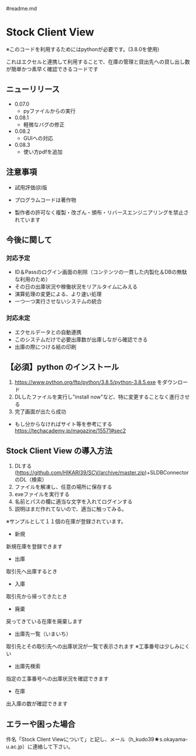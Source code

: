 #readme.md
# Stock Client View
※このコードを利用するためにはpythonが必要です。(3.8.0を使用)

これはエクセルと連携して利用することで、在庫の管理と貸出先への貸し出し数が簡単かつ素早く確認できるコードです

## ニューリリース
- 0.07.0
    - pyファイルからの実行
- 0.08.1
    - 軽微なバグの修正
- 0.08.2
    - GUIへの対応
- 0.08.3
    - 使い方pdfを追加

## 注意事項
- 試用評価(β)版

- プログラムコードは著作物

- 製作者の許可なく複製・改ざん・頒布・リバースエンジニアリングを禁止されています




## 今後に関して
### 対応予定
- ID＆Passのログイン画面の削除（コンテンツの一貫した内製化＆DBの無駄な利用のため）
- その日の出庫状況や稼働状況をリアルタイムにみえる
- 演算処理の変更による、より速い処理
- 一つ一つ実行させないシステムの統合
### 対応未定
- エクセルデータとの自動連携
- このシステムだけで必要出庫数が出庫しながら確認できる
- 出庫の際につける紙の印刷




## 【必須】python のインストール
1. https://www.python.org/ftp/python/3.8.5/python-3.8.5.exe     をダウンロード
2. DLしたファイルを実行し"install now"など、特に変更することなく進行させる
3. 完了画面が出たら成功

- もし分からなければサイト等を参考にする　https://techacademy.jp/magazine/15571#sec2

## Stock Client View の導入方法
1. DLする(https://github.com/HIKARI39/SCV/archive/master.zip)+SLDBConnectorのDL（検索）
2. ファイルを解凍し、任意の場所に保存する
3. exeファイルを実行する
4. 名前とパスの欄に適当な文字を入れてログインする
5. 説明はまだ作れてないので、適当に触ってみる。

※サンプルとして１１個の在庫が登録されています。



- 新規

新規在庫を登録できます

-  出庫

取引先へ出庫するとき

- 入庫

取引先から帰ってきたとき

- 廃棄

戻ってきている在庫を廃棄します

- 出庫先一覧（いまいち）

取引先とその取引先への出庫状況が一覧で表示されます
※工事番号は少しみにくい

- 出庫先検索

指定の工事番号への出庫状況を確認できます

- 在庫

出入庫の数が確認できます

## エラーや困った場合
件名「Stock Client Viewについて」と記し、メール（h_kudo39★s.okayama-u.ac.jp）に連絡して下さい。
